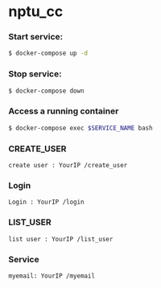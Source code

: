 # nptu_cc

### Start service:

```sh
$ docker-compose up -d
```

### Stop service:

```sh
$ docker-compose down
```

### Access a running container

```sh
$ docker-compose exec $SERVICE_NAME bash
```
### CREATE_USER 

```
create user : YourIP /create_user

```
### Login
```
Login : YourIP /login
```
### LIST_USER
```
list user : YourIP /list_user
```
### Service
```
myemail: YourIP /myemail
 


